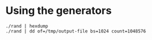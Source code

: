 # Using the generators

```
./rand | hexdump
./rand | dd of=/tmp/output-file bs=1024 count=1048576
```

